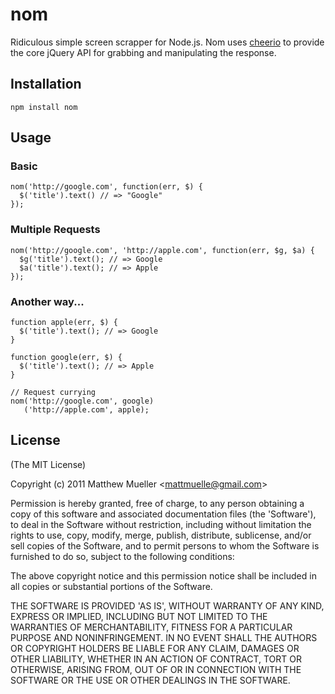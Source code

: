 # nom #

Ridiculous simple screen scrapper for Node.js. Nom uses [cheerio](http://github.com/MatthewMueller/cheerio) to provide the core jQuery API for grabbing and manipulating the response.
  
## Installation ##

`npm install nom`

## Usage ##

### Basic ###
    nom('http://google.com', function(err, $) {
      $('title').text() // => "Google"
    });

### Multiple Requests ###
    nom('http://google.com', 'http://apple.com', function(err, $g, $a) {
      $g('title').text(); // => Google
      $a('title').text(); // => Apple
    });


### Another way... ###
    function apple(err, $) {
      $('title').text(); // => Google
    }

    function google(err, $) {
      $('title').text(); // => Apple
    }

    // Request currying
    nom('http://google.com', google)
       ('http://apple.com', apple);

## License 

(The MIT License)

Copyright (c) 2011 Matthew Mueller &lt;mattmuelle@gmail.com&gt;

Permission is hereby granted, free of charge, to any person obtaining
a copy of this software and associated documentation files (the
'Software'), to deal in the Software without restriction, including
without limitation the rights to use, copy, modify, merge, publish,
distribute, sublicense, and/or sell copies of the Software, and to
permit persons to whom the Software is furnished to do so, subject to
the following conditions:

The above copyright notice and this permission notice shall be
included in all copies or substantial portions of the Software.

THE SOFTWARE IS PROVIDED 'AS IS', WITHOUT WARRANTY OF ANY KIND,
EXPRESS OR IMPLIED, INCLUDING BUT NOT LIMITED TO THE WARRANTIES OF
MERCHANTABILITY, FITNESS FOR A PARTICULAR PURPOSE AND NONINFRINGEMENT.
IN NO EVENT SHALL THE AUTHORS OR COPYRIGHT HOLDERS BE LIABLE FOR ANY
CLAIM, DAMAGES OR OTHER LIABILITY, WHETHER IN AN ACTION OF CONTRACT,
TORT OR OTHERWISE, ARISING FROM, OUT OF OR IN CONNECTION WITH THE
SOFTWARE OR THE USE OR OTHER DEALINGS IN THE SOFTWARE.